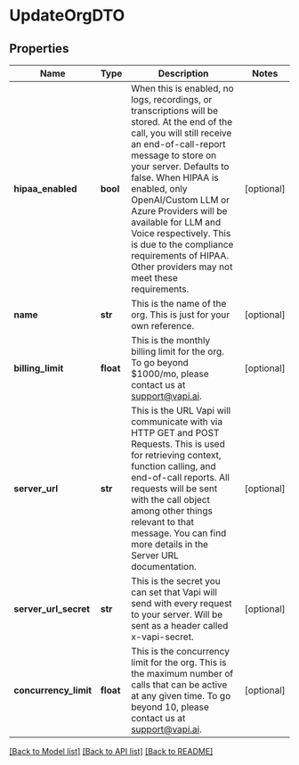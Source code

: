 # UpdateOrgDTO

## Properties
Name | Type | Description | Notes
------------ | ------------- | ------------- | -------------
**hipaa_enabled** | **bool** | When this is enabled, no logs, recordings, or transcriptions will be stored. At the end of the call, you will still receive an end-of-call-report message to store on your server. Defaults to false. When HIPAA is enabled, only OpenAI/Custom LLM or Azure Providers will be available for LLM and Voice respectively. This is due to the compliance requirements of HIPAA. Other providers may not meet these requirements. | [optional] 
**name** | **str** | This is the name of the org. This is just for your own reference. | [optional] 
**billing_limit** | **float** | This is the monthly billing limit for the org. To go beyond $1000/mo, please contact us at support@vapi.ai. | [optional] 
**server_url** | **str** | This is the URL Vapi will communicate with via HTTP GET and POST Requests. This is used for retrieving context, function calling, and end-of-call reports.  All requests will be sent with the call object among other things relevant to that message. You can find more details in the Server URL documentation. | [optional] 
**server_url_secret** | **str** | This is the secret you can set that Vapi will send with every request to your server. Will be sent as a header called x-vapi-secret. | [optional] 
**concurrency_limit** | **float** | This is the concurrency limit for the org. This is the maximum number of calls that can be active at any given time. To go beyond 10, please contact us at support@vapi.ai. | [optional] 

[[Back to Model list]](../README.md#documentation-for-models) [[Back to API list]](../README.md#documentation-for-api-endpoints) [[Back to README]](../README.md)

